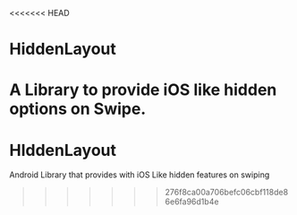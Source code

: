 <<<<<<< HEAD
# HiddenLayout
A Library to provide iOS like hidden options on Swipe.
=======
# HIddenLayout
Android Library that provides with iOS Like hidden features on swiping
>>>>>>> 276f8ca00a706befc06cbf118de86e6fa96d1b4e
